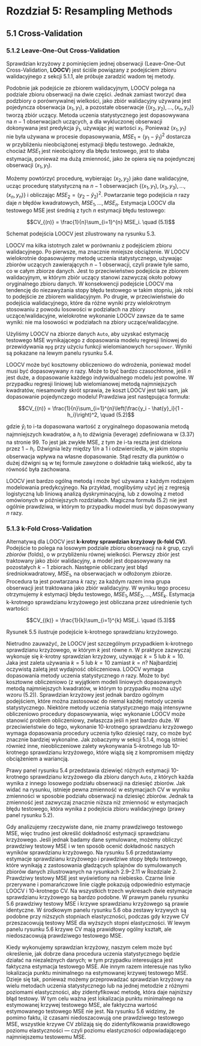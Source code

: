# Rozdział 5: Resampling Methods

## 5.1 Cross-Validation

### 5.1.2 Leave-One-Out Cross-Validation

Sprawdzian krzyżowy z pominięciem jednej obserwacji (Leave-One-Out Cross-Validation, **LOOCV**) jest ściśle powiązany z podejściem zbioru walidacyjnego z sekcji 5.1.1, ale próbuje zaradzić wadom tej metody.

Podobnie jak podejście ze zbiorem walidacyjnym, LOOCV polega na podziale zbioru obserwacji na dwie części. Jednak zamiast tworzyć dwa podzbiory o porównywalnej wielkości, jako zbiór walidacyjny używana jest pojedyncza obserwacja $(x_1, y_1)$, a pozostałe obserwacje $\{(x_2, y_2),...,(x_n, y_n)\}$ tworzą zbiór uczący. Metoda uczenia statystycznego jest dopasowywana na $n − 1$ obserwacjach uczących, a dla wykluczonej obserwacji dokonywana jest predykcja $\hat{y}_1$, używając jej wartości $x_1$. Ponieważ $(x_1, y_1)$ nie była używana w procesie dopasowywania, $MSE_1 = (y_1 − \hat{y}_1)^2$ dostarcza w przybliżeniu nieobciążonej estymacji błędu testowego. Jednakże, chociaż $MSE_1$ jest nieobciążony dla błędu testowego, jest to słaba estymacja, ponieważ ma dużą zmienność, jako że opiera się na pojedynczej obserwacji $(x_1, y_1)$.

Możemy powtórzyć procedurę, wybierając $(x_2, y_2)$ jako dane walidacyjne, ucząc procedurę statystyczną na $n − 1$ obserwacjach $\{(x_1, y_1),(x_3, y_3),...,(x_n, y_n)\}$ i obliczając $MSE_2 = (y_2−\hat{y}_2)^2$. Powtarzanie tego podejścia $n$ razy daje $n$ błędów kwadratowych, $MSE_1,..., MSE_n$. Estymacja LOOCV dla testowego MSE jest średnią z tych $n$ estymacji błędu testowego:

$$CV_{(n)} = \frac{1}{n}\sum_{i=1}^{n} MSE_i. \quad (5.1)$$

Schemat podejścia LOOCV jest zilustrowany na rysunku 5.3.

LOOCV ma kilka istotnych zalet w porównaniu z podejściem zbioru walidacyjnego. Po pierwsze, ma znacznie mniejsze obciążenie. W LOOCV wielokrotnie dopasowujemy metodę uczenia statystycznego, używając zbiorów uczących zawierających $n − 1$ obserwacji, czyli prawie tyle samo, co w całym zbiorze danych. Jest to przeciwieństwo podejścia ze zbiorem walidacyjnym, w którym zbiór uczący stanowi zazwyczaj około połowy oryginalnego zbioru danych. W konsekwencji podejście LOOCV ma tendencję do niezawyżania stopy błędu testowego w takim stopniu, jak robi to podejście ze zbiorem walidacyjnym. Po drugie, w przeciwieństwie do podejścia walidacyjnego, które da różne wyniki przy wielokrotnym stosowaniu z powodu losowości w podziałach na zbiory uczące/walidacyjne, wielokrotne wykonanie LOOCV zawsze da te same wyniki: nie ma losowości w podziałach na zbiory uczące/walidacyjne.

Użyliśmy LOOCV na zbiorze danych `Auto`, aby uzyskać estymację testowego MSE wynikającego z dopasowania modelu regresji liniowej do przewidywania `mpg` przy użyciu funkcji wielomianowych `horsepower`. Wyniki są pokazane na lewym panelu rysunku 5.4.

LOOCV może być kosztowny obliczeniowo do wdrożenia, ponieważ model musi być dopasowywany $n$ razy. Może to być bardzo czasochłonne, jeśli $n$ jest duże, a dopasowanie każdego indywidualnego modelu jest powolne. W przypadku regresji liniowej lub wielomianowej metodą najmniejszych kwadratów, niesamowity skrót sprawia, że koszt LOOCV jest taki sam, jak dopasowanie pojedynczego modelu! Prawdziwa jest następująca formuła:

$$CV_{(n)} = \frac{1}{n}\sum_{i=1}^{n}\left(\frac{y_i - \hat{y}_i}{1 - h_i}\right)^2, \quad (5.2)$$

gdzie $\hat{y}_i$ to i-ta dopasowana wartość z oryginalnego dopasowania metodą najmniejszych kwadratów, a $h_i$ to dźwignia (leverage) zdefiniowana w (3.37) na stronie 99. To jest jak zwykłe MSE, z tym że i-ta reszta jest dzielona przez $1 − h_i$. Dźwignia leży między $1/n$ a 1 i odzwierciedla, w jakim stopniu obserwacja wpływa na własne dopasowanie. Stąd reszty dla punktów o dużej dźwigni są w tej formule zawyżone o dokładnie taką wielkość, aby ta równość była zachowana.

LOOCV jest bardzo ogólną metodą i może być używana z każdym rodzajem modelowania predykcyjnego. Na przykład, moglibyśmy użyć jej z regresją logistyczną lub liniową analizą dyskryminacyjną, lub z dowolną z metod omówionych w późniejszych rozdziałach. Magiczna formuła (5.2) nie jest ogólnie prawdziwa, w którym to przypadku model musi być dopasowywany $n$ razy.

### 5.1.3 k-Fold Cross-Validation

Alternatywą dla LOOCV jest **k-krotny sprawdzian krzyżowy (k-fold CV)**. Podejście to polega na losowym podziale zbioru obserwacji na $k$ grup, czyli *zbiorów* (folds), o w przybliżeniu równej wielkości. Pierwszy zbiór jest traktowany jako zbiór walidacyjny, a model jest dopasowywany na pozostałych $k − 1$ zbiorach. Następnie obliczany jest błąd średniokwadratowy, $MSE_1$, na obserwacjach w odłożonym zbiorze. Procedura ta jest powtarzana $k$ razy; za każdym razem inna grupa obserwacji jest traktowana jako zbiór walidacyjny. W wyniku tego procesu otrzymujemy $k$ estymacji błędu testowego, $MSE_1, MSE_2,..., MSE_k$. Estymacja k-krotnego sprawdzianu krzyżowego jest obliczana przez uśrednienie tych wartości:

$$CV_{(k)} = \frac{1}{k}\sum_{i=1}^{k} MSE_i. \quad (5.3)$$

Rysunek 5.5 ilustruje podejście k-krotnego sprawdzianu krzyżowego.

Nietrudno zauważyć, że LOOCV jest szczególnym przypadkiem k-krotnego sprawdzianu krzyżowego, w którym $k$ jest równe $n$. W praktyce zazwyczaj wykonuje się $k$-krotny sprawdzian krzyżowy, używając $k = 5$ lub $k = 10$. Jaka jest zaleta używania $k = 5$ lub $k = 10$ zamiast $k = n$? Najbardziej oczywistą zaletą jest wydajność obliczeniowa. LOOCV wymaga dopasowania metody uczenia statystycznego $n$ razy. Może to być kosztowne obliczeniowo (z wyjątkiem modeli liniowych dopasowanych metodą najmniejszych kwadratów, w którym to przypadku można użyć wzoru (5.2)). Sprawdzian krzyżowy jest jednak bardzo ogólnym podejściem, które można zastosować do niemal każdej metody uczenia statystycznego. Niektóre metody uczenia statystycznego mają intensywne obliczeniowo procedury dopasowywania, więc wykonanie LOOCV może stanowić problem obliczeniowy, zwłaszcza jeśli n jest bardzo duże. W przeciwieństwie do tego, wykonanie 10-krotnego sprawdzianu krzyżowego wymaga dopasowania procedury uczenia tylko dziesięć razy, co może być znacznie bardziej wykonalne. Jak zobaczymy w sekcji 5.1.4, mogą istnieć również inne, nieobliczeniowe zalety wykonywania 5-krotnego lub 10-krotnego sprawdzianu krzyżowego, które wiążą się z kompromisem między obciążeniem a wariancją.

Prawy panel rysunku 5.4 przedstawia dziewięć różnych estymacji 10-krotnego sprawdzianu krzyżowego dla zbioru danych `Auto`, z których każda wynika z innego losowego podziału obserwacji na dziesięć zbiorów. Jak widać na rysunku, istnieje pewna zmienność w estymacjach CV w wyniku zmienności w sposobie podziału obserwacji na dziesięć zbiorów. Jednak ta zmienność jest zazwyczaj znacznie niższa niż zmienność w estymacjach błędu testowego, która wynika z podejścia zbioru walidacyjnego (prawy panel rysunku 5.2).

Gdy analizujemy rzeczywiste dane, nie znamy prawdziwego testowego MSE, więc trudno jest określić dokładność estymacji sprawdzianu krzyżowego. Jeśli jednak badamy dane symulowane, możemy obliczyć prawdziwy testowy MSE i w ten sposób ocenić dokładność naszych wyników sprawdzianu krzyżowego. Na rysunku 5.6 przedstawiamy estymacje sprawdzianu krzyżowego i prawdziwe stopy błędu testowego, które wynikają z zastosowania gładzących splajnów do symulowanych zbiorów danych zilustrowanych na rysunkach 2.9–2.11 w Rozdziale 2. Prawdziwy testowy MSE jest wyświetlony na niebiesko. Czarne linie przerywane i pomarańczowe linie ciągłe pokazują odpowiednio estymacje LOOCV i 10-krotnego CV. Na wszystkich trzech wykresach dwie estymacje sprawdzianu krzyżowego są bardzo podobne. W prawym panelu rysunku 5.6 prawdziwy testowy MSE i krzywe sprawdzianu krzyżowego są prawie identyczne. W środkowym panelu rysunku 5.6 oba zestawy krzywych są podobne przy niższych stopniach elastyczności, podczas gdy krzywe CV przeszacowują testowy MSE dla wyższych stopni elastyczności. W lewym panelu rysunku 5.6 krzywe CV mają prawidłowy ogólny kształt, ale niedoszacowują prawdziwego testowego MSE.

Kiedy wykonujemy sprawdzian krzyżowy, naszym celem może być określenie, jak dobrze dana procedura uczenia statystycznego będzie działać na niezależnych danych; w tym przypadku interesująca jest faktyczna estymacja testowego MSE. Ale innym razem interesuje nas tylko lokalizacja punktu minimalnego na estymowanej krzywej testowego MSE. Dzieje się tak, ponieważ możemy przeprowadzać sprawdzian krzyżowy na wielu metodach uczenia statystycznego lub na jednej metodzie z różnymi poziomami elastyczności, aby zidentyfikować metodę, która daje najniższy błąd testowy. W tym celu ważna jest lokalizacja punktu minimalnego na estymowanej krzywej testowego MSE, ale faktyczna wartość estymowanego testowego MSE nie jest. Na rysunku 5.6 widzimy, że pomimo faktu, iż czasami niedoszacowują one prawdziwego testowego MSE, wszystkie krzywe CV zbliżają się do zidentyfikowania prawidłowego poziomu elastyczności — czyli poziomu elastyczności odpowiadającego najmniejszemu testowemu MSE.